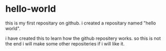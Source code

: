 # hello-world

this is my first repositary on github. i created a repositary named "hello world".

i have created this to learn how the github repositery works.
so this is not the end i will make some other repositeries if i will like it.
